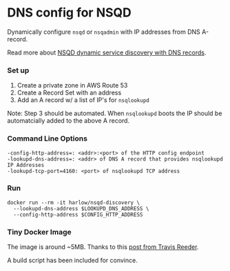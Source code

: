 # DNS config for NSQD

Dynamically configure `nsqd` or `nsqadmin` with IP addresses from DNS A-record.

Read more about [NSQD dynamic service discovery with DNS records](http://www.hward.com/nsqd-service-discovery-with-dns-records/).

### Set up

1. Create a private zone in AWS Route 53
2. Create a Record Set with an address
3. Add an A record w/ a list of IP's for `nsqlookupd`

Note: Step 3 should be automated. When `nsqlookupd` boots the IP should be automatcially added to the above A record.

### Command Line Options

```
-config-http-address=: <addr>:<port> of the HTTP config endpoint
-lookupd-dns-address=: <addr> of DNS A record that provides nsqlookupd IP Addresses
-lookupd-tcp-port=4160: <port> of nsqlookupd TCP address
```

### Run

```
docker run --rm -it harlow/nsqd-discovery \
  --lookupd-dns-address $LOOKUPD_DNS_ADDRESS \
  --config-http-address $CONFIG_HTTP_ADDRESS
```

### Tiny Docker Image

The image is around ~5MB. Thanks to this [post from Travis Reeder](
http://www.iron.io/blog/2015/07/an-easier-way-to-create-tiny-golang-docker-images.html).

A build script has been included for convince.
